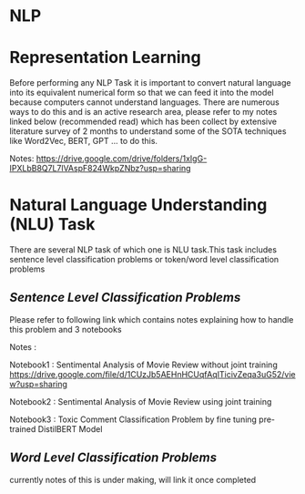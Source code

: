 # NLP

# Representation Learning
Before performing any NLP Task it is important to convert natural language into its equivalent numerical form so that we can feed it into the model because computers cannot understand languages. There are numerous ways to do this and is an active research area, please refer to my notes linked below (recommended read) which has been collect by extensive literature survey of 2 months to understand some of the SOTA techniques like Word2Vec, BERT, GPT ... to do this.

Notes: https://drive.google.com/drive/folders/1xIgG-IPXLbB8Q7L7lVAspF824WkpZNbz?usp=sharing

# Natural Language Understanding (NLU) Task
There are several NLP task of which one is NLU task.This task includes sentence level classification problems or token/word level classification problems

## *Sentence Level Classification Problems*
Please refer to following link which contains notes explaining how to handle this problem and 3 notebooks

   Notes : 
   
   Notebook1 : Sentimental Analysis of Movie Review without joint training https://drive.google.com/file/d/1CUzJb5AEHnHCUqfAqITicivZeqa3uG52/view?usp=sharing
   
   Notebook2 : Sentimental Analysis of Movie Review using joint training
   
   Notebook3 : Toxic Comment Classification Problem by fine tuning pre-trained DistilBERT Model
   
## *Word Level Classification Problems*
currently notes of this is under making, will link it once completed
   

